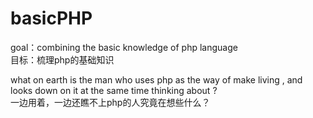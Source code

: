 # basicPHP

goal：combining the basic knowledge of php language  
目标：梳理php的基础知识  


what on earth is the man who uses php as the way of make living , and looks down on it at the same time thinking about ?  
一边用着，一边还瞧不上php的人究竟在想些什么？  
